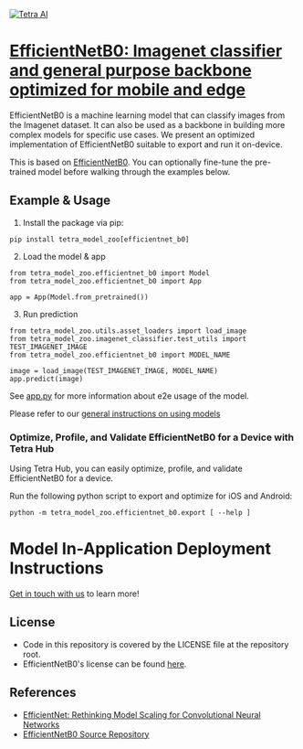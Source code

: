 [![Tetra AI](https://tetra.ai/img/logo.svg)](https://tetra.ai/)

# [EfficientNetB0: Imagenet classifier and general purpose backbone optimized for mobile and edge](https://tetraai.com/model-zoo/efficientnet_b0)

EfficientNetB0 is a machine learning model that can classify images from the Imagenet dataset.
It can also be used as a backbone in building more complex models for specific use cases.
We present an optimized implementation of EfficientNetB0 suitable to export and run it on-device.

This is based on [EfficientNetB0](https://github.com/pytorch/vision/blob/main/torchvision/models/efficientnet.py). You can optionally
fine-tune the pre-trained model before walking through the examples below.

## Example & Usage
1. Install the package via pip:
```
pip install tetra_model_zoo[efficientnet_b0]
```

2. Load the model & app
```
from tetra_model_zoo.efficientnet_b0 import Model
from tetra_model_zoo.efficientnet_b0 import App

app = App(Model.from_pretrained())
```

3. Run prediction
```
from tetra_model_zoo.utils.asset_loaders import load_image
from tetra_model_zoo.imagenet_classifier.test_utils import TEST_IMAGENET_IMAGE
from tetra_model_zoo.efficientnet_b0 import MODEL_NAME

image = load_image(TEST_IMAGENET_IMAGE, MODEL_NAME)
app.predict(image)
```

See [app.py](../imagenet_classifier/app.py#L49) for more information about e2e usage of the model.

Please refer to our [general instructions on using models](../../#tetra-model-zoo)

### Optimize, Profile, and Validate EfficientNetB0 for a Device with Tetra Hub
Using Tetra Hub, you can easily optimize, profile, and validate EfficientNetB0 for a device.

Run the following python script to export and optimize for iOS and Android:
```
python -m tetra_model_zoo.efficientnet_b0.export [ --help ]
```

# Model In-Application Deployment Instructions
<a href="mailto:support@tetra.ai?subject=Request Access for Tetra Hub&body=Interest in using EfficientNetB0 in model zoo for deploying on-device.">Get in touch with us</a> to learn more!

## License
- Code in this repository is covered by the LICENSE file at the repository root.
- EfficientNetB0's license can be found [here](https://github.com/pytorch/vision/blob/main/LICENSE).

## References
* [EfficientNet: Rethinking Model Scaling for Convolutional Neural Networks](https://arxiv.org/abs/1905.11946)
* [EfficientNetB0 Source Repository](https://github.com/pytorch/vision/blob/main/torchvision/models/efficientnet.py)
